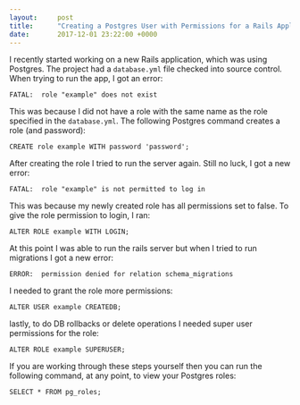 ```yaml
---
layout:     post
title:      "Creating a Postgres User with Permissions for a Rails Application"
date:       2017-12-01 23:22:00 +0000
---
```


I recently started working on a new Rails application, which was using Postgres. The project had a `database.yml` file checked into source control. When trying to run the app, I got an error:

```
FATAL:  role "example" does not exist
```

This was because I did not have a role with the same name as the role specified in the `database.yml`. The following Postgres command creates a role (and password):

```
CREATE role example WITH password 'password';
```

After creating the role I tried to run the server again. Still no luck, I got a new error:

```
FATAL:  role "example" is not permitted to log in
```

This was because my newly created role has all permissions set to false. To give the role permission to login, I ran:

```
ALTER ROLE example WITH LOGIN;
```

At this point I was able to run the rails server but when I tried to run migrations I got a new error:

```
ERROR:  permission denied for relation schema_migrations
```

I needed to grant the role more permissions:

```
ALTER USER example CREATEDB;
```

lastly, to do DB rollbacks or delete operations I needed super user permissions for the role:

```
ALTER ROLE example SUPERUSER;
```

If you are working through these steps yourself then you can run the following command, at any point, to view your Postgres roles:

```
SELECT * FROM pg_roles;
```
